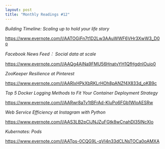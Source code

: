 ```yaml
---
layout: post
title: "Monthly Readings #12"
---
```


*Building Timeline: Scaling up to hold your life story*

https://www.evernote.com/l/AATOGiFn7t1D2Lw3AAuWWF6VHr3XwW3_D0o

*Facebook News Feed： Social data at scale*

https://www.evernote.com/l/AAQg4AINa9FMU56HnatvYH1QfHgdnIOuio0

*ZooKeeper Resilience at Pinterest*

https://www.evernote.com/l/AARlxHPkXbRKLrHOh8pANZf4X833d_oKB9c

*Top 5 Docker Logging Methods to Fit Your Container Deployment Strategy*

https://www.evernote.com/l/AARwr8aTv1tBFrAd-KIuPo6FGb1WIoAESRw

*Web Service Efficiency at Instagram with Python*

https://www.evernote.com/l/AAS3LB2pClJNJZuFGtk8wCnahDI35lNcXlo

*Kubernates: Pods*

https://www.evernote.com/l/AATps-0CQG9L-qVI4n33dCLNsTOCa0oAMXA
